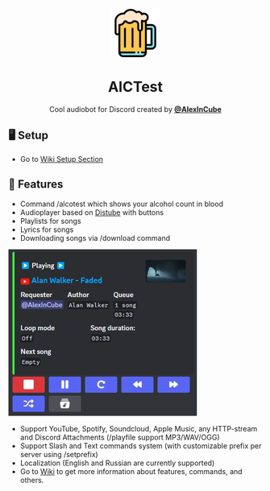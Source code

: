 <p align="center">
    <img width="96" src="icons/logo.png" alt="BotLogo">
</p>
<h1 align="center">AICTest</h1>
<p align="center">
Cool audiobot for Discord created by <a href="https://vk.com/alexincube"><b>@AlexInCube</b></a></p>

## 🖥️ Setup
- Go to [Wiki Setup Section](https://github.com/AlexInCube/AlCoTest/wiki/Setup)

## 🌟 Features
- Command /alcotest which shows your alcohol count in blood
- Audioplayer based on [Distube](https://github.com/skick1234/DisTube) with buttons
- Playlists for songs
- Lyrics for songs
- Downloading songs via /download command

![play-audioplayer](/wiki/images/commands/play-audioplayer.png)

- Support YouTube, Spotify, Soundcloud, Apple Music, any HTTP-stream and Discord Attachments (/playfile support MP3/WAV/OGG)
- Support Slash and Text commands system (with customizable prefix per server using /setprefix)
- Localization (English and Russian are currently supported)
- Go to [Wiki](https://github.com/AlexInCube/AlCoTest/wiki) to get more information about features, commands, and others.
